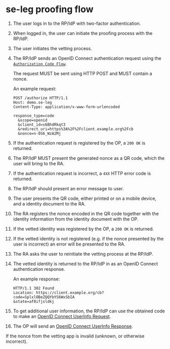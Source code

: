 # se-leg proofing flow

1. The user logs in to the RP/IdP with two-factor authentication.
2. When logged in, the user can initiate the proofing process with the RP/IdP.
3. The user initiates the vetting process.
4. The RP/IdP sends an OpenID Connect authentication request using the
   [`Authorization Code Flow`](http://openid.net/specs/openid-connect-core-1_0.html#CodeFlowAuth).

   The request MUST be sent using HTTP POST and MUST contain a nonce.

   An example request:
   ```
   POST /authorize HTTP/1.1
   Host: demo.se-leg
   Content-Type: application/x-www-form-urlencoded

   response_type=code
     &scope=openid
     &client_id=s6BhdRkqt3
     &redirect_uri=https%3A%2F%2Fclient.example.org%2Fcb
     &nonce=n-0S6_WzA2Mj
   ```
5. If the authentication request is registered by the OP, a `200 OK` is
   returned.
6. The RP/IdP MUST present the generated nonce as a QR code, which the user will
   bring to the RA.
7. If the authentication request is incorrect, a `4XX` HTTP error code is
   returned.
8. The RP/IdP should present an error message to user.
9. The user presents the QR code, either printed or on a mobile device, and a 
   identity document to the RA.
10. The RA registers the nonce encoded in the QR code together with the identity
    information from the identity document with the OP.
11. If the vetted identity was registered by the OP, a `200 OK` is returned.
12. If the vetted identity is not registered (e.g. if the nonce presented by
    the user is incorrect) an error will be presented to the RA.
13. The RA asks the user to reinitiate the vetting process at the RP/IdP.
14. The vetted identity is returned to the RP/IdP in as an OpenID Connect
    authentication response.

    An example response:
    ```
    HTTP/1.1 302 Found
    Location: https://client.example.org/cb?
    code=SplxlOBeZQQYbYS6WxSbIA
    &state=af0ifjsldkj
    ```
15. To get additional user information, the RP/IdP can use the obtained code
    to make an [OpenID Connect UserInfo Request](http://openid.net/specs/openid-connect-core-1_0.html#UserInfoRequest).
16. The OP will send an [OpenID Connect UserInfo Response](http://openid.net/specs/openid-connect-core-1_0.html#UserInfoResponse).


If the nonce from the vetting app is invalid (unknown, or otherwise incorrect).

